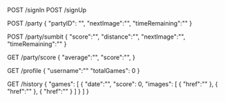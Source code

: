 POST /signIn
POST /signUp

POST /party
{
	"partyID": "",
	"nextImage":"",
	"timeRemaining":""
}


POST /party/sumbit
{
	"score":"",
	"distance":"",
	"nextImage":"",
	"timeRemaining":""
}

GET /party/score
{
	"average":"",
	"score":"",
}

GET /profile
{
	"username":""
	"totalGames": 0
}

GET /history
{
	"games": [
		{
			"date":"",
			"score": 0,
			"images": [
				{
					"href":""
				},
				{
					"href":""
				},
				{
					"href":""
				}
			]
		}
	]
}

